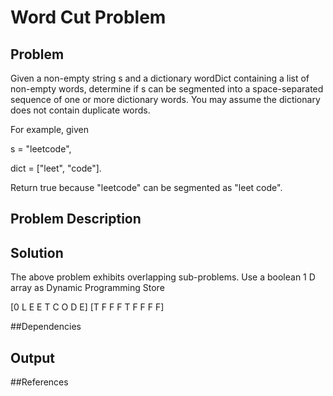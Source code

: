 # Word Cut Problem


## Problem 

 Given a non-empty string s and a dictionary wordDict containing a list of non-empty words, determine if s can be segmented into a space-separated sequence of one or more dictionary words. You may assume the dictionary does not contain duplicate words.

 For example, given

 s = "leetcode",

 dict = ["leet", "code"].

 Return true because "leetcode" can be segmented as "leet code".

## Problem Description 

## Solution

The above problem exhibits overlapping sub-problems. Use a boolean 1 D array as Dynamic Programming Store 

[0 L E E T C O D E]
[T F F F T F F F F]
 
##Dependencies 


## Output



##References